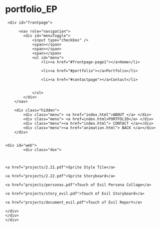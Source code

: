 # portfolio_EP
<!DOCTYPE html>
<html lang="en">
<head>
  <meta charset="UTF-8">
  <meta name="viewport"
    content="width=device-width, initial-scale=1.0">
  <meta http-equiv="X-UA-Compatible"
    content="ie=edge">
  <link rel="stylesheet"
    href="style.css">
  <title>MINTWOOD</title>
</head>
    
<body>
    
    
     <div id="frontpage">

          <nav role="navigation">
            <div id="menuToggle">
                <input type="checkbox" />
                <span></span>
                <span></span>
                <span></span>
                <ul id="menu">
                    <li><a href="#frontpage-page1"></a>Home</li>

                    <li><a href="#portfolio"></a>Portfolio</li>
                   
                    <li><a href="#contactpage"></a>Contact</li>
                    

                </ul>
            </div>
        </nav>
         
        <div class="hidden">
            <div class="menu"> <a href="index.html">ABOUT </a> </div>
            <div class="menu"> <a href=index.html>PORTFOLIO</a> </div>
            <div class="menu"><a href="index.html"> CONTACT </a></div>
            <div class="menu"><a href="animation.html"> BACK </a></div>
        </div>

         
    <div id="web">
            <div class="dox">
                
    
    
    <a href="projects/2.21.pdf">Sprite Style Tile</a>
    
    <a href="projects/2.22.pdf">Sprite Storyboard</a>
    
    <a href="projects/personas.pdf">Touch of Evil Persona Collage</a>
                
    <a href="projects/story_evil.pdf">Touch of Evil Storyboard</a>
    
    <a href="projects/document_evil.pdf">Touch of Evil Report</a>
    
    </div>
    </div>
    </div>
    
</body>
</html>
